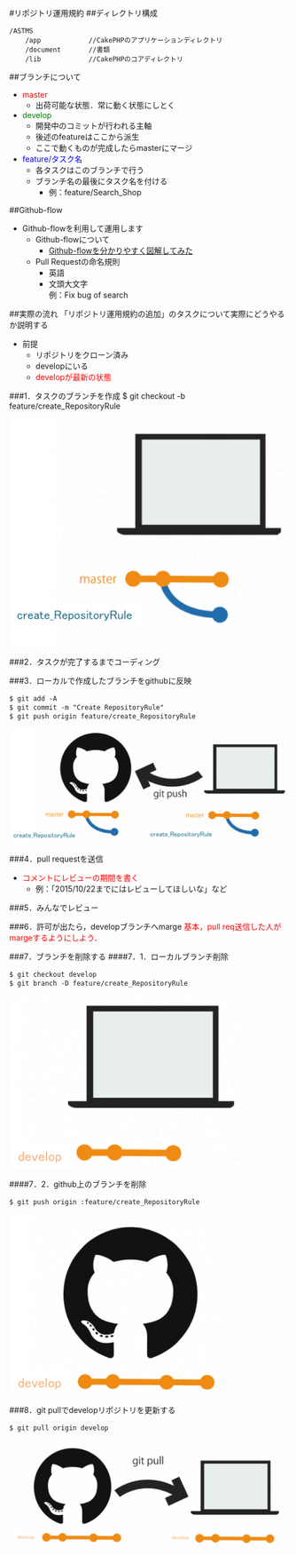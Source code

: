 #リポジトリ運用規約
##ディレクトリ構成
```
/ASTMS  
    /app            //CakePHPのアプリケーションディレクトリ
    /document       //書類
    /lib            //CakePHPのコアディレクトリ
```

##ブランチについて
* <span style="color:red">master</span>
	- 出荷可能な状態．常に動く状態にしとく
* <span style="color:green">develop</span>
	- 開発中のコミットが行われる主軸
	- 後述のfeatureはここから派生
	- ここで動くものが完成したらmasterにマージ
* <span style="color:blue">feature/タスク名</span>
	- 各タスクはこのブランチで行う
	- ブランチ名の最後にタスク名を付ける
		- 例：feature/Search_Shop

##Github-flow
* Github-flowを利用して運用します
	- Github-flowについて
		- [Github-flowを分かりやすく図解してみた](http://b.pyar.bz/blog/2014/01/22/github-flow/)
	- Pull Requestの命名規則
		- 英語
		- 文頭大文字  
		例：Fix bug of search

##実際の流れ
「リポジトリ運用規約の追加」のタスクについて実際にどうやるか説明する  

* 前提
	- リポジトリをクローン済み
	- developにいる
	- <span style="color:red">developが最新の状態</span>

###1．タスクのブランチを作成
	$ git checkout -b feature/create_RepositoryRule
	
![flow1](./RepositoryRule_img/flow1.png "flow1")
	
###2．タスクが完了するまでコーディング

###3．ローカルで作成したブランチをgithubに反映
```
$ git add -A
$ git commit -m "Create RepositoryRule"
$ git push origin feature/create_RepositoryRule
```

 ![flow3](./RepositoryRule_img/flow3.png "flow3")

###4．pull requestを送信
* <span style="color:red">コメントにレビューの期間を書く</span>
	- 例：「2015/10/22までにはレビューしてほしいな」など

###5．みんなでレビュー

###6．許可が出たら，developブランチへmarge
<span style="color:red">基本，pull req送信した人がmargeするようにしよう．</span>

###7．ブランチを削除する
####7．1．ローカルブランチ削除
```
$ git checkout develop
$ git branch -D feature/create_RepositoryRule
```

 ![flow7_1](./RepositoryRule_img/flow7_1.png "flow7_1")

####7．2．github上のブランチを削除
```
$ git push origin :feature/create_RepositoryRule
```

 ![flow7_2](./RepositoryRule_img/flow7_2.png "flow7_2")

###8．git pullでdevelopリポジトリを更新する
```
$ git pull origin develop
```

 ![flow8](./RepositoryRule_img/flow8.png "flow8")